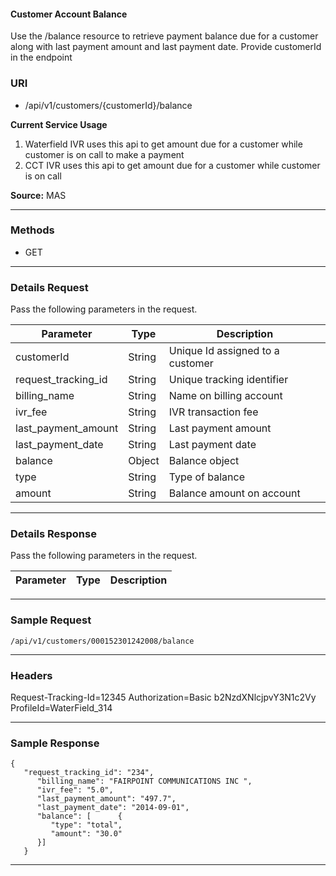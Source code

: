 <link href="markdown.css" rel="stylesheet"></link>

<h4> Customer Account Balance </h4>

Use the /balance resource to retrieve payment balance due for a customer along with last payment amount and last payment date. Provide customerId in the endpoint

### **URI**

- /api/v1/customers/{customerId}/balance

**Current Service Usage**

1.	Waterfield IVR uses this api to get amount due for a customer while customer is on call to make a payment
2.	CCT IVR uses this api to get amount due for a customer while customer is on call



  **Source:** MAS

---

### **Methods**
- GET

---

### **Details Request**
Pass the following parameters in the request.

| Parameter    |Type | Description                              |
| -------------	|----------------|-----------------------------------------------------------------|
|	customerId	|	String	|	Unique Id assigned to a customer	|
|	request_tracking_id	|	String	|	Unique tracking identifier	|
|	billing_name	|	String	|	Name on billing account	|
|	ivr_fee	|	String	|	IVR  transaction fee	|
|	last_payment_amount	|	String	|	Last payment amount	|
|	last_payment_date	|	String	|	Last payment date	|
|	balance	|	Object	|	Balance object	|
|	type	|	String	|	Type of balance	|
|	amount	|	String	|	Balance amount on account	|



---

### **Details Response**
Pass the following parameters in the request.

| Parameter    |Type | Description                              |
| -------------	|----------------|-----------------------------------------------------------------|




---

### **Sample Request**
```
/api/v1/customers/000152301242008/balance

```

---
### **Headers**

Request-Tracking-Id=12345
Authorization=Basic b2NzdXNlcjpvY3N1c2Vy
ProfileId=WaterField_314


---

### **Sample Response**

```
{
   "request_tracking_id": "234",
      "billing_name": "FAIRPOINT COMMUNICATIONS INC ",
      "ivr_fee": "5.0",
      "last_payment_amount": "497.7",
      "last_payment_date": "2014-09-01",
      "balance": [      {
         "type": "total",
         "amount": "30.0"
      }]
   }

```

---
